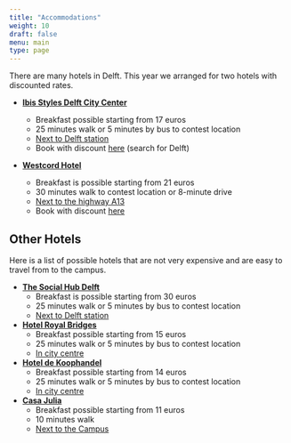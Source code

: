 ```yaml
---
title: "Accommodations"
weight: 10
draft: false
menu: main
type: page
---
```

There are many hotels in Delft. This year we arranged for two hotels with discounted rates.
* **[Ibis Styles Delft City Center](https://www.ibisstylesdelftcity.nl/en/)**
  * Breakfast possible starting from 17 euros
  * 25 minutes walk or 5 minutes by bus to contest location
  * [Next to Delft station](https://maps.app.goo.gl/tqZDyXa3TkKufp1m7)
  * Book with discount [here](https://businesstravel.accor.com/booking/advanced-search/index.en.shtml?identification.reserverType=SC&identification.reserverId=SCP4293791&identification.reserverContract=TU454NL869) (search for Delft)

* **[Westcord Hotel](https://westcordhotels.nl/hotel/hotel-delft/)**
   * Breakfast is possible starting from 21 euros
   * 30 minutes walk to contest location or 8-minute drive
   * [Next to the highway A13](https://maps.app.goo.gl/3oqQyVgktJigWo5b9)
   * Book with discount [here](https://app.mews.com/distributor/09d23049-7a54-4828-a123-ab9700c20dde?mewsVoucherCode=TUDELFT)



## Other Hotels
Here is a list of possible hotels that are not very
expensive and are easy to travel from to the campus.
* **[The Social Hub Delft](https://www.thesocialhub.co/delft/)**
  * Breakfast is possible starting from 30 euros
  * 25 minutes walk or 5 minutes by bus to contest location
  * [Next to Delft station](https://maps.app.goo.gl/1DMDMCg12N9PD4498)
* **[Hotel Royal Bridges](https://www.royalbridges.nl/en/)**
  * Breakfast possible starting from 15 euros
  * 25 minutes walk or 5 minutes by bus to contest location
  * [In city centre](https://maps.app.goo.gl/T2HphPmeMQ85mvKD6)
* **[Hotel de Koophandel](https://www.hoteldekoophandel.nl/en/)**
  * Breakfast possible starting from 14 euros
  * 25 minutes walk or 5 minutes by bus to contest location
  * [In city centre](https://maps.app.goo.gl/XwZ9vmidRKiHqJhq8)
* **[Casa Julia](https://www.casajulia.nl/en)**
  * Breakfast possible starting from 11 euros
  * 10 minutes walk
  * [Next to the Campus](https://maps.app.goo.gl/B8i7X91P1weZVgwBA)
